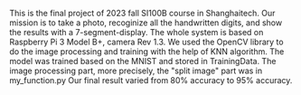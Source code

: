 This is the final project of 2023 fall SI100B course in Shanghaitech. Our mission is to take a photo, recoginize all the handwritten digits, and show the results with a 7-segment-display.
The whole system is based on Raspberry Pi 3 Model B+, camera Rev 1.3. We used the OpenCV library to do the image processing and training with the help of KNN algorithm. 
The model was trained based on the MNIST and stored in TrainingData. The image processing part, more precisely, the "split image" part was in my_function.py
Our final result varied from 80% accuracy to 95% accuracy. 
